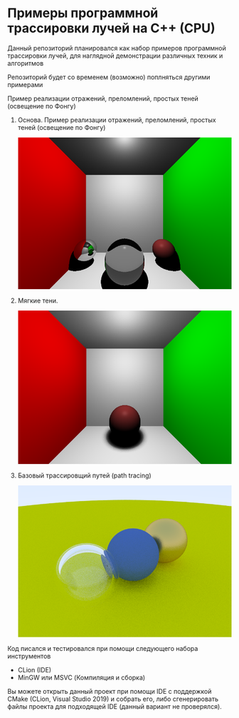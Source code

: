 # Примеры программной трассировки лучей на C++ (CPU)
Данный репозиторий планировался как набор примеров программной трассировки лучей, для наглядной демонстрации различных техник и алгоритмов

Репозиторий будет со временем (возможно) поплняться другими примерами

Пример реализации отражений, преломлений, простых теней (освещение по Фонгу)

1) Основа. Пример реализации отражений, преломлений, простых теней (освещение по Фонгу)

   ![изображение](README_files/basic.png)
   
2) Мягкие тени.

   ![изображение](README_files/soft_swadows.png)
   
3) Базовый трассировщий путей (path tracing)

   ![изображение](README_files/basic_path_tracing.png)

Код писался и тестировался при помощи следующего набора инструментов
 - CLion (IDE)
 - MinGW или MSVC (Компиляция и сборка)

Вы можете открыть данный проект при помощи IDE с поддержкой CMake (CLion, Visual Studio 2019) и собрать его, 
либо сгенерировать файлы проекта для подходящей IDE (данный вариант не проверялся).




